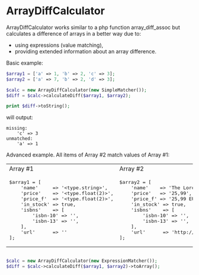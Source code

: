 # ArrayDiffCalculator

ArrayDiffCalculator works similar to a php function array_diff_assoc 
but calculates a difference of arrays in a better way due to:

* using expressions (value matching),
* providing extended information about an array difference.

Basic example:

```php
$array1 = ['a' => 1, 'b' => 2, 'c' => 3];
$array2 = ['a' => 7, 'b' => 2, 'd' => 3];

$calc = new ArrayDiffCalculator(new SimpleMatcher());
$diff = $calc->calculateDiff($array1, $array2);

print $diff->toString();
```

will output:

```
missing:
    'c' => 3
unmatched:
    'a' => 1
```


Advanced example. All items of Array #2 match values of Array #1:

<table>
<tr><td>Array #1</td><td>Array #2</td></tr>
<tr>
<td>
<pre lang="php">
$array1 = [
    'name'     => '&lt;type.string&gt;',
    'price'    => '&lt;type.float(2)&gt;',
    'price_f'  => '&lt;type.float(2)&gt;',
    'in_stock' => true,
    'isbns'    => [
        'isbn-10' => '',
        'isbn-13' => '',
    ],
    'url'      => '<type.link>'
];
</pre>
</td>
<td>
<pre lang="php">
$array2 = [
    'name'    => 'The Lord of the Rings',
    'price'   => '25,99',
    'price_f' => '25,99 EUR',
    'in_stock' => true,
    'isbns'    => [
        'isbn-10' => '',
        'isbn-13' => '',
    ],
    'url'      => 'http://book.book/LOTR'
];
</pre> 
</td>
</tr>
</table>

```php

$calc = new ArrayDiffCalculator(new ExpressionMatcher());
$diff = $calc->calculateDiff($array1, $array2)->toArray();
```
